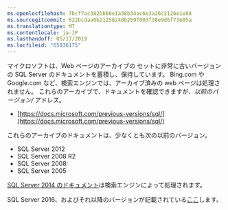 ```yaml
---
ms.openlocfilehash: 7bcf7ac382bb60e1a38b34ac6e3a26c2126e1e88
ms.sourcegitcommit: 622bcdaa0b21258248b259f003f38e9d6f73e05a
ms.translationtype: MT
ms.contentlocale: ja-JP
ms.lasthandoff: 05/17/2019
ms.locfileid: "65836175"
---
```


マイクロソフトは、Web ページのアーカイブの セットに非常に古いバージョンの SQL Server のドキュメントを蓄積し、保持しています。 Bing.com や Google.com など、検索エンジンでは、アーカイブ済みの web ページは処理されません。 これらのアーカイブで、ドキュメントを確認できますが、_以前のバージョン/_ アドレス。

- [https://docs.microsoft.com/previous-versions/sql/](https://docs.microsoft.com/previous-versions/sql/)

これらのアーカイブのドキュメントは、少なくとも次の以前のバージョン。

- SQL Server 2012
- SQL Server 2008 R2
- SQL Server 2008:
- SQL Server 2005

[SQL Server 2014 のドキュメント](https://docs.microsoft.com/sql/2014-toc/index?view=sql-server-2014)は検索エンジンによって処理されます。

SQL Server 2016、およびそれ以降のバージョンが記載されている[ここ](https://docs.microsoft.com/sql/sql-server/index)します。
